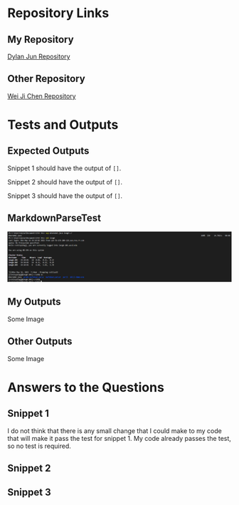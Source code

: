 # Repository Links

## My Repository

[Dylan Jun Repository](https://github.com/djun06/markdown-parser)

## Other Repository

[Wei Ji Chen Repository](https://github.com/Wei-Ji-Chen/markdown-parser)

# Tests and Outputs

## Expected Outputs

Snippet 1 should have the output of `[]`.

Snippet 2 should have the output of `[]`.

Snippet 3 should have the output of `[]`.

## MarkdownParseTest

![Image](scpFileCopy.png)

## My Outputs

Some Image

## Other Outputs

Some Image

# Answers to the Questions

## Snippet 1

I do not think that there is any small change that I could make to my code that will make it pass the test for snippet 1. My code already passes the test, so no test is required.

## Snippet 2



## Snippet 3

